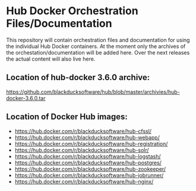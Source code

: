 # Hub Docker Orchestration Files/Documentation

This repository will contain orchestration files and documentation for using the individual Hub Docker containers. 
At the moment only the archives of the orchestation/documentation will be added here. Over the next releases the actual 
content will also live here.

## Location of hub-docker 3.6.0 archive: 

https://github.com/blackducksoftware/hub/blob/master/archivies/hub-docker-3.6.0.tar

## Location of Docker Hub images:

* https://hub.docker.com/r/blackducksoftware/hub-cfssl/ 
* https://hub.docker.com/r/blackducksoftware/hub-webapp/
* https://hub.docker.com/r/blackducksoftware/hub-registration/
* https://hub.docker.com/r/blackducksoftware/hub-solr/
* https://hub.docker.com/r/blackducksoftware/hub-logstash/
* https://hub.docker.com/r/blackducksoftware/hub-postgres/
* https://hub.docker.com/r/blackducksoftware/hub-zookeeper/
* https://hub.docker.com/r/blackducksoftware/hub-jobrunner/
* https://hub.docker.com/r/blackducksoftware/hub-nginx/


